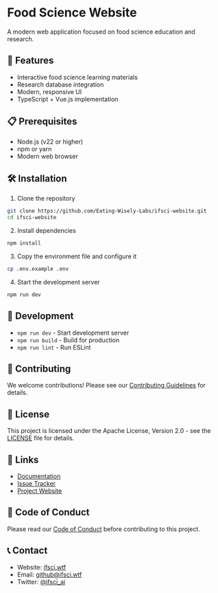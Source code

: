 # Food Science Website

A modern web application focused on food science education and research.

## 🚀 Features

- Interactive food science learning materials
- Research database integration
- Modern, responsive UI
- TypeScript + Vue.js implementation

## 📋 Prerequisites

- Node.js (v22 or higher)
- npm or yarn
- Modern web browser

## 🛠️ Installation

1. Clone the repository
```bash
git clone https://github.com/Eating-Wisely-Labs/ifsci-website.git
cd ifsci-website
```

2. Install dependencies
```bash
npm install
```

3. Copy the environment file and configure it
```bash
cp .env.example .env
```

4. Start the development server
```bash
npm run dev
```

## 🔧 Development

- `npm run dev` - Start development server
- `npm run build` - Build for production
- `npm run lint` - Run ESLint

## 🤝 Contributing

We welcome contributions! Please see our [Contributing Guidelines](CONTRIBUTING.md) for details.

## 📜 License

This project is licensed under the Apache License, Version 2.0 - see the [LICENSE](LICENSE) file for details.

## 🔗 Links

- [Documentation](docs/)
- [Issue Tracker](https://github.com/Eating-Wisely-Labs/ifsci-website/issues)
- [Project Website](https://ifsci.wtf)

## 👥 Code of Conduct

Please read our [Code of Conduct](CODE_OF_CONDUCT.md) before contributing to this project.

## 📞 Contact

- Website: [ifsci.wtf](https://ifsci.wtf)
- Email: github@ifsci.wtf
- Twitter: [@ifsci_ai](https://x.com/ifsci_ai)

